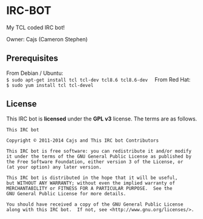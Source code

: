 IRC-BOT
=======
My TCL coded IRC bot!

Owner: Cajs (Cameron Stephen)

## Prerequisites 
From Debian / Ubuntu:  
    ```
    $ sudo apt-get install tcl tcl-dev tcl8.6 tcl8.6-dev  
    ```
From Red Hat:  
    ```
    $ sudo yum install tcl tcl-devel  
    ```  

## License

This IRC bot is **licensed** under the **GPL v3** license. The terms are as follows.

    This IRC bot

    Copyright © 2011-2014 Cajs and This IRC bot Contributors

    This IRC bot is free software: you can redistribute it and/or modify
    it under the terms of the GNU General Public License as published by
    the Free Software Foundation, either version 3 of the License, or
    (at your option) any later version.

    This IRC bot is distributed in the hope that it will be useful,
    but WITHOUT ANY WARRANTY; without even the implied warranty of
    MERCHANTABILITY or FITNESS FOR A PARTICULAR PURPOSE.  See the
    GNU General Public License for more details.

    You should have received a copy of the GNU General Public License
    along with this IRC bot.  If not, see <http://www.gnu.org/licenses/>.
